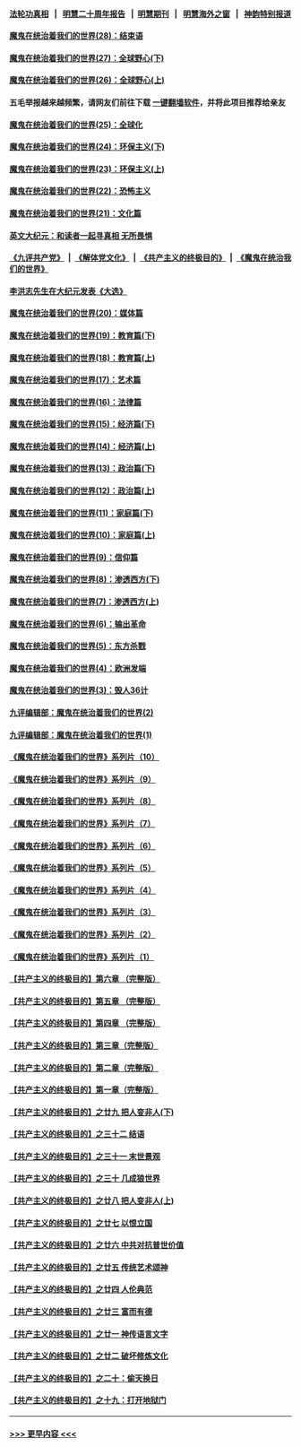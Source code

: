 #### [法轮功真相](https://github.com/gfw-breaker/truth/blob/master/README.md?t=0) &nbsp;&nbsp;|&nbsp;&nbsp; [明慧二十周年报告](https://github.com/gfw-breaker/mh-reports/blob/master/README.md?t=0) &nbsp;&nbsp;|&nbsp;&nbsp;[明慧期刊](https://github.com/gfw-breaker/mh-qikan) &nbsp;&nbsp;|&nbsp;&nbsp; [明慧海外之窗](https://github.com/gfw-breaker/mh-news/blob/master/README.md?t=0) &nbsp;&nbsp;|&nbsp;&nbsp; [神韵特别报道](https://github.com/gfw-breaker/mh-news/blob/master/shenyun.md?t=0)
#### [魔鬼在统治着我们的世界(28)：结束语](../pages/nsc422/n10936246.md?t=07020351) 
#### [魔鬼在统治着我们的世界(27)：全球野心(下)](../pages/nsc422/n10928319.md?t=07020351) 
#### [魔鬼在统治着我们的世界(26)：全球野心(上)](../pages/nsc422/n10900318.md?t=07020351) 
#### 五毛举报越来越频繁，请网友们前往下载 [一键翻墙软件](https://github.com/gfw-breaker/ssr-accounts)，并将此项目推荐给亲友
#### [魔鬼在统治着我们的世界(25)：全球化](../pages/nsc422/n10788205.md?t=07020351) 
#### [魔鬼在统治着我们的世界(24)：环保主义(下)](../pages/nsc422/n10695307.md?t=07020351) 
#### [魔鬼在统治着我们的世界(23)：环保主义(上)](../pages/nsc422/n10688613.md?t=07020351) 
#### [魔鬼在统治着我们的世界(22)：恐怖主义](../pages/nsc422/n10614727.md?t=07020351) 
#### [魔鬼在统治着我们的世界(21)：文化篇](../pages/nsc422/n10597706.md?t=07020351) 
#### [英文大纪元：和读者一起寻真相 无所畏惧](../pages/nsc422/n12542027.md?t=07020351) 
#### [《九评共产党》](https://github.com/begood0513/9ping.md/blob/master/README.md) &nbsp;|&nbsp; [《解体党文化》](../../../../jtdwh.md/blob/master/README.md)  &nbsp;|&nbsp; [《共产主义的终极目的》](../../../../gczydzjmd.md/blob/master/README.md) &nbsp;|&nbsp; [《魔鬼在统治我们的世界》](../../../../mgztzwmdsj.md/blob/master/README.md) 
#### [李洪志先生在大纪元发表《大选》](../pages/nsc422/n12534746.md?t=07020351) 
#### [魔鬼在统治着我们的世界(20)：媒体篇](../pages/nsc422/n10586579.md?t=07020351) 
#### [魔鬼在统治着我们的世界(19)：教育篇(下)](../pages/nsc422/n10564808.md?t=07020351) 
#### [魔鬼在统治着我们的世界(18)：教育篇(上)](../pages/nsc422/n10526970.md?t=07020351) 
#### [魔鬼在统治着我们的世界(17)：艺术篇](../pages/nsc422/n10499093.md?t=07020351) 
#### [魔鬼在统治着我们的世界(16)：法律篇](../pages/nsc422/n10485969.md?t=07020351) 
#### [魔鬼在统治着我们的世界(15)：经济篇(下)](../pages/nsc422/n10469975.md?t=07020351) 
#### [魔鬼在统治着我们的世界(14)：经济篇(上)](../pages/nsc422/n10457370.md?t=07020351) 
#### [魔鬼在统治着我们的世界(13)：政治篇(下)](../pages/nsc422/n10448270.md?t=07020351) 
#### [魔鬼在统治着我们的世界(12)：政治篇(上)](../pages/nsc422/n10444576.md?t=07020351) 
#### [魔鬼在统治着我们的世界(11)：家庭篇(下)](../pages/nsc422/n10440961.md?t=07020351) 
#### [魔鬼在统治着我们的世界(10)：家庭篇(上)](../pages/nsc422/n10435448.md?t=07020351) 
#### [魔鬼在统治着我们的世界(9)：信仰篇](../pages/nsc422/n10432159.md?t=07020351) 
#### [魔鬼在统治着我们的世界(8)：渗透西方(下)](../pages/nsc422/n10429603.md?t=07020351) 
#### [魔鬼在统治着我们的世界(7)：渗透西方(上)](../pages/nsc422/n10426013.md?t=07020351) 
#### [魔鬼在统治着我们的世界(6)：输出革命](../pages/nsc422/n10421536.md?t=07020351) 
#### [魔鬼在统治着我们的世界(5)：东方杀戮](../pages/nsc422/n10417707.md?t=07020351) 
#### [魔鬼在统治着我们的世界(4)：欧洲发端](../pages/nsc422/n10414890.md?t=07020351) 
#### [魔鬼在统治着我们的世界(3)：毁人36计](../pages/nsc422/n10411583.md?t=07020351) 
#### [九评编辑部：魔鬼在统治着我们的世界(2)](../pages/nsc422/n10410036.md?t=07020351) 
#### [九评编辑部：魔鬼在统治着我们的世界(1)](../pages/nsc422/n10406825.md?t=07020351) 
#### [《魔鬼在统治着我们的世界》系列片（10）](../pages/nsc422/n12292670.md?t=07020351) 
#### [《魔鬼在统治着我们的世界》系列片（9）](../pages/nsc422/n12290859.md?t=07020351) 
#### [《魔鬼在统治着我们的世界》系列片（8）](../pages/nsc422/n12287445.md?t=07020351) 
#### [《魔鬼在统治着我们的世界》系列片（7）](../pages/nsc422/n12283425.md?t=07020351) 
#### [《魔鬼在统治着我们的世界》系列片（6）](../pages/nsc422/n12282314.md?t=07020351) 
#### [《魔鬼在统治着我们的世界》系列片（5）](../pages/nsc422/n12281419.md?t=07020351) 
#### [《魔鬼在统治着我们的世界》系列片（4）](../pages/nsc422/n12274024.md?t=07020351) 
#### [《魔鬼在统治着我们的世界》系列片（3）](../pages/nsc422/n12271322.md?t=07020351) 
#### [《魔鬼在统治着我们的世界》系列片（2）](../pages/nsc422/n12269049.md?t=07020351) 
#### [《魔鬼在统治着我们的世界》系列片（1）](../pages/nsc422/n12267575.md?t=07020351) 
#### [【共产主义的终极目的】第六章 （完整版）](../pages/nsc422/n11428913.md?t=07020351) 
#### [【共产主义的终极目的】第五章 （完整版）](../pages/nsc422/n11428912.md?t=07020351) 
#### [【共产主义的终极目的】第四章 （完整版）](../pages/nsc422/n11428907.md?t=07020351) 
#### [【共产主义的终极目的】第三章（完整版）](../pages/nsc422/n11428848.md?t=07020351) 
#### [【共产主义的终极目的】第二章（完整版）](../pages/nsc422/n11428831.md?t=07020351) 
#### [【共产主义的终极目的】第一章（完整版）](../pages/nsc422/n11417651.md?t=07020351) 
#### [【共产主义的终极目的】之廿九 把人变非人(下)](../pages/nsc422/n11344140.md?t=07020351) 
#### [【共产主义的终极目的】之三十二 结语](../pages/nsc422/n11360535.md?t=07020351) 
#### [【共产主义的终极目的】之三十一 末世景观](../pages/nsc422/n11351129.md?t=07020351) 
#### [【共产主义的终极目的】之三十 几成狼世界](../pages/nsc422/n11348280.md?t=07020351) 
#### [【共产主义的终极目的】之廿八 把人变非人(上)](../pages/nsc422/n11340492.md?t=07020351) 
#### [【共产主义的终极目的】之廿七 以恨立国](../pages/nsc422/n11336944.md?t=07020351) 
#### [【共产主义的终极目的】之廿六 中共对抗普世价值](../pages/nsc422/n11324785.md?t=07020351) 
#### [【共产主义的终极目的】之廿五 传统艺术颂神](../pages/nsc422/n11296396.md?t=07020351) 
#### [【共产主义的终极目的】之廿四 人伦典范](../pages/nsc422/n11296397.md?t=07020351) 
#### [【共产主义的终极目的】之廿三 富而有德](../pages/nsc422/n11283598.md?t=07020351) 
#### [【共产主义的终极目的】之廿一 神传语言文字](../pages/nsc422/n11263265.md?t=07020351) 
#### [【共产主义的终极目的】之廿二 破坏修炼文化](../pages/nsc422/n11245728.md?t=07020351) 
#### [【共产主义的终极目的】之二十：偷天换日](../pages/nsc422/n11238846.md?t=07020351) 
#### [【共产主义的终极目的】之十九：打开地狱门](../pages/nsc422/n11206376.md?t=07020351) 

----
#### [ >>> 更早内容 <<< ](../indexes/nsc422-earlier.md)
